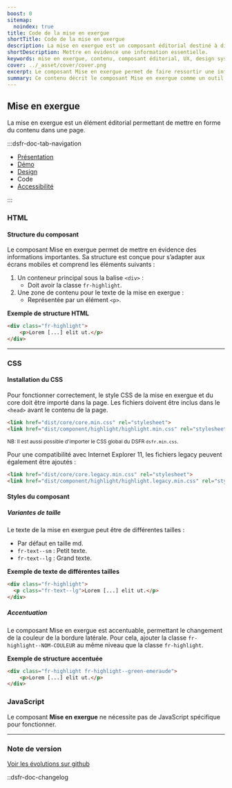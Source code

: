 ```yaml
---
boost: 0
sitemap:
  noindex: true
title: Code de la mise en exergue
shortTitle: Code de la mise en exergue
description: La mise en exergue est un composant éditorial destiné à distinguer une information importante au sein du contenu principal d’une page.
shortDescription: Mettre en évidence une information essentielle.
keywords: mise en exergue, contenu, composant éditorial, UX, design system, accessibilité, information, page, interface, valorisation
cover: ../_asset/cover/cover.png
excerpt: Le composant Mise en exergue permet de faire ressortir une information capitale intégrée dans le contenu principal, tout en respectant les principes de lisibilité et de hiérarchisation.
summary: Ce contenu décrit le composant Mise en exergue comme un outil d’identification rapide d’informations clés au sein d’un texte. Il précise ses usages, le distingue de la mise en avant, et détaille les bonnes pratiques de mise en forme pour assurer sa visibilité. L’alignement, la position dans la page et la nature du contenu sont essentiels à son efficacité. Ce guide est destiné aux créateurs de contenu et designers cherchant à hiérarchiser l’information de manière claire et accessible.
---
```


## Mise en exergue

La mise en exergue est un élément éditorial permettant de mettre en forme du contenu dans une page.

:::dsfr-doc-tab-navigation

- [Présentation](../index.md)
- [Démo](../demo/index.md)
- [Design](../design/index.md)
- Code
- [Accessibilité](../accessibility/index.md)

:::

### HTML

#### Structure du composant

Le composant Mise en exergue permet de mettre en évidence des informations importantes. Sa structure est conçue pour s’adapter aux écrans mobiles et comprend les éléments suivants :

1. Un conteneur principal sous la balise `<div>` :
    - Doit avoir la classe `fr-highlight`.
2. Une zone de contenu pour le texte de la mise en exergue :
    - Représentée par un élément `<p>`.

**Exemple de structure HTML**

```HTML
<div class="fr-highlight">
    <p>Lorem [...] elit ut.</p>
</div>
```

---

### CSS

#### Installation du CSS

Pour fonctionner correctement, le style CSS de la mise en exergue et du core doit être importé dans la page. Les fichiers doivent être inclus dans le `<head>` avant le contenu de la page.

```HTML
<link href="dist/core/core.min.css" rel="stylesheet">
<link href="dist/component/highlight/highlight.min.css" rel="stylesheet">
```

<small>NB: Il est aussi possible d'importer le CSS global du DSFR `dsfr.min.css`.</small>

Pour une compatibilité avec Internet Explorer 11, les fichiers legacy peuvent également être ajoutés :

```HTML
<link href="dist/core/core.legacy.min.css" rel="stylesheet">
<link href="dist/component/highlight/highlight.legacy.min.css" rel="stylesheet">
```

#### Styles du composant

##### Variantes de taille

Le texte de la mise en exergue peut être de différentes tailles :
- Par défaut en taille md.
- `fr-text--sm` : Petit texte.
- `fr-text--lg` : Grand texte.

**Exemple de texte de différentes tailles**

```HTML
<div class="fr-highlight">
  <p class="fr-text--lg">Lorem [...] elit ut.</p>
</div>
```

##### Accentuation

Le composant Mise en exergue est accentuable, permettant le changement de la couleur de la bordure latérale. Pour cela, ajouter la classe `fr-highlight--NOM-COULEUR` au même niveau que la classe `fr-highlight`.

**Exemple de structure accentuée**

```HTML
<div class="fr-highlight fr-highlight--green-emeraude">
    <p>Lorem [...] elit ut.</p>
</div>
```

### JavaScript

Le composant **Mise en exergue** ne nécessite pas de JavaScript spécifique pour fonctionner.

---

### Note de version

[Voir les évolutions sur github](https://github.com/GouvernementFR/dsfr/pulls?q=is%3Apr+is%3Aclosed+is%3Amerged+highlight+)

::dsfr-doc-changelog
